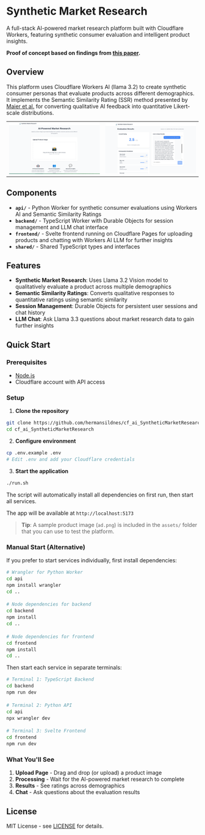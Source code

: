 # Synthetic Market Research

A full-stack AI-powered market research platform built with Cloudflare Workers, featuring synthetic consumer evaluation and intelligent product insights.


**Proof of concept based on findings from [this paper](https://arxiv.org/abs/2510.08338).**

## Overview

This platform uses Cloudflare Workers AI (llama 3.2) to create synthetic consumer personas that evaluate products across different demographics. It implements the Semantic Similarity Rating (SSR) method presented by [Maier et al.](https://arxiv.org/abs/2510.08338) for converting qualitative AI feedback into quantitative Likert-scale distributions.

<div align="center">
  <table>
    <tr>
      <td><img src="assets/frontpage.png" alt="Front Page" width="400"/></td>
      <td><img src="assets/results.png" alt="Results" width="400"/></td>
    </tr>
  </table>
</div>

## Components

- **`api/`** - Python Worker for synthetic consumer evaluations using Workers AI and Semantic Similarity Ratings
- **`backend/`** - TypeScript Worker with Durable Objects for session management and LLM chat interface
- **`frontend/`** - Svelte frontend running on Cloudflare Pages for uploading products and chatting with Workers AI LLM for further insights
- **`shared/`** - Shared TypeScript types and interfaces

## Features

- **Synthetic Market Research**: Uses Llama 3.2 Vision model to qualitatively evaluate a product across multiple demographics
- **Semantic Similarity Ratings**: Converts qualitative responses to quantitative ratings using semantic similarity
- **Session Management**: Durable Objects for persistent user sessions and chat history
- **LLM Chat**: Ask Llama 3.3 questions about market research data to gain further insights

## Quick Start

### Prerequisites

- [Node.js](https://nodejs.org/)
- Cloudflare account with API access

### Setup

1. **Clone the repository**
```bash
git clone https://github.com/hermansildnes/cf_ai_SyntheticMarketResearch.git
cd cf_ai_SyntheticMarketResearch
```

2. **Configure environment**
```bash
cp .env.example .env
# Edit .env and add your Cloudflare credentials
```

3. **Start the application**
```bash
./run.sh
```

The script will automatically install all dependencies on first run, then start all services.

The app will be available at `http://localhost:5173`

> **Tip**: A sample product image (`ad.png`) is included in the `assets/` folder that you can use to test the platform.

### Manual Start (Alternative)

If you prefer to start services individually, first install dependencies:

```bash
# Wrangler for Python Worker
cd api
npm install wrangler
cd ..

# Node dependencies for backend
cd backend
npm install
cd ..

# Node dependencies for frontend
cd frontend
npm install
cd ..
```

Then start each service in separate terminals:

```bash
# Terminal 1: TypeScript Backend
cd backend
npm run dev

# Terminal 2: Python API
cd api
npx wrangler dev

# Terminal 3: Svelte Frontend
cd frontend
npm run dev
```

### What You'll See

1. **Upload Page** - Drag and drop (or upload) a product image
2. **Processing** - Wait for the AI-powered market research to complete
3. **Results** - See ratings across demographics
4. **Chat** - Ask questions about the evaluation results

## License

MIT License - see [LICENSE](LICENSE) for details.
